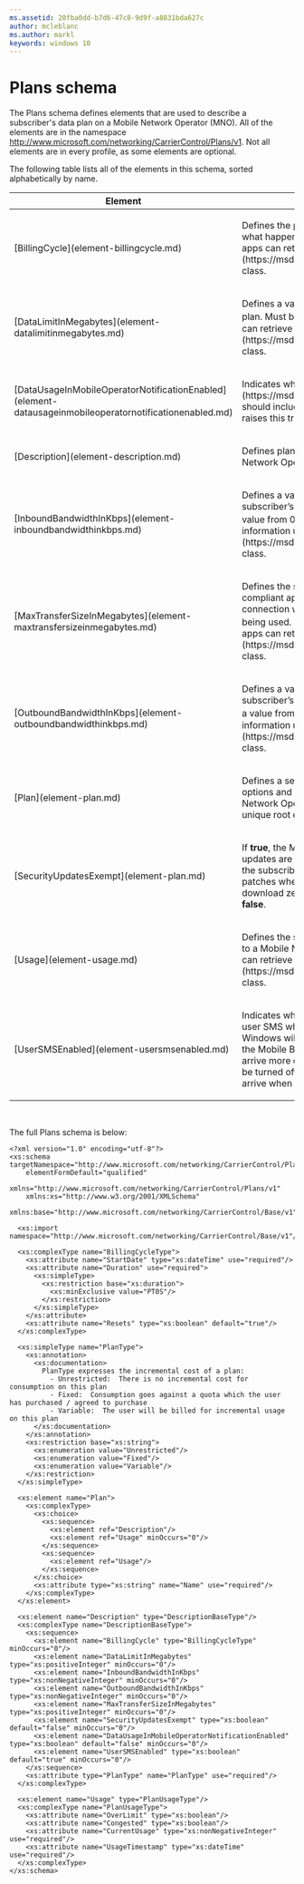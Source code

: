 ```yaml
---
ms.assetid: 20fba0dd-b7d6-47c8-9d9f-a8831bda627c
author: mcleblanc
ms.author: markl
keywords: windows 10
---
```


# Plans schema


The Plans schema defines elements that are used to describe a subscriber's data plan on a Mobile Network Operator (MNO). All of the elements are in the namespace http://www.microsoft.com/networking/CarrierControl/Plans/v1. Not all elements are in every profile, as some elements are optional.

The following table lists all of the elements in this schema, sorted alphabetically by name.

<table>
<colgroup>
<col width="50%" />
<col width="50%" />
</colgroup>
<thead>
<tr class="header">
<th>Element</th>
<th>Description</th>
</tr>
</thead>
<tbody>
<tr class="odd">
<td>[BillingCycle](element-billingcycle.md)</td>
<td><p>Defines the plan's starting date and time, its duration, and what happens at the end of the billing cycle. Windows Store apps can retrieve this information using the [<strong>DataPlanStatus</strong>](https://msdn.microsoft.com/library/windows/apps/br207256) class.</p></td>
</tr>
<tr class="even">
<td>[DataLimitInMegabytes](element-datalimitinmegabytes.md)</td>
<td><p>Defines a value representing the data limit in MB for a capped plan. Must be a value from 0 to 2<sup>32nd</sup>. Windows Store apps can retrieve this information using the [<strong>DataPlanStatus</strong>](https://msdn.microsoft.com/library/windows/apps/br207256) class.</p></td>
</tr>
<tr class="odd">
<td>[DataUsageInMobileOperatorNotificationEnabled](element-datausageinmobileoperatornotificationenabled.md)</td>
<td><p>Indicates whether the [<strong>NetworkOperatorNotificationTrigger</strong>](https://msdn.microsoft.com/library/windows/apps/br224831) should include data usage notifications. If <strong>true</strong>, Windows raises this trigger when the data usage threshold is met.</p></td>
</tr>
<tr class="even">
<td>[Description](element-description.md)</td>
<td><p>Defines plan information that specifies the subscriber's Mobile Network Operator (MNO) connection type.</p></td>
</tr>
<tr class="odd">
<td>[InboundBandwidthInKbps](element-inboundbandwidthinkbps.md)</td>
<td><p>Defines a value representing the effective link speed of the subscriber’s inbound connection specified in Kbps. Must be a value from 0 to 2<sup>32nd</sup>. Windows Store apps can retrieve this information using the [<strong>DataPlanStatus</strong>](https://msdn.microsoft.com/library/windows/apps/br207256) class.</p></td>
</tr>
<tr class="even">
<td>[MaxTransferSizeInMegabytes](element-maxtransfersizeinmegabytes.md)</td>
<td><p>Defines the size of an individual download in MB which a compliant application should permit over a metered connection without explicit user approval of the connection being used. Must be a value from 0 to 2<sup>32nd</sup>. Windows Store apps can retrieve this information using the [<strong>DataPlanStatus</strong>](https://msdn.microsoft.com/library/windows/apps/br207256) class.</p></td>
</tr>
<tr class="odd">
<td>[OutboundBandwidthInKbps](element-outboundbandwidthinkbps.md)</td>
<td><p>Defines a value representing the effective link speed of the subscriber’s outbound connection specified in Kbps. Must be a value from 0 to 2<sup>32nd</sup>. Windows Store apps can retrieve this information using the [<strong>DataPlanStatus</strong>](https://msdn.microsoft.com/library/windows/apps/br207256) class.</p></td>
</tr>
<tr class="even">
<td>[Plan](element-plan.md)</td>
<td><p>Defines a set of plan information that specifies the data usage options and state of a subscriber's connection to a Mobile Network Operator (MNO). [<strong>Plan</strong>](element-plan.md) is the unique root element for plan information</p></td>
</tr>
<tr class="odd">
<td>[SecurityUpdatesExempt](element-plan.md)</td>
<td><p>If <strong>true</strong>, the MNO advises Windows Update (WU) that security updates are exempt from being counted as data usage against the subscriber’s plan and WU will download all security patches when on a metered network. Otherwise, WU will only download zero-day patches and not all security updates when <strong>false</strong>.</p></td>
</tr>
<tr class="even">
<td>[Usage](element-usage.md)</td>
<td><p>Defines the state of a subscriber's data usage on a connection to a Mobile Network Operator (MNO). Windows Store apps can retrieve this information using the [<strong>DataPlanStatus</strong>](https://msdn.microsoft.com/library/windows/apps/br207256) class.</p></td>
</tr>
<tr class="odd">
<td>[UserSMSEnabled](element-usersmsenabled.md)</td>
<td><p>Indicates whether the subscriber's service includes user-to-user SMS which must be delivered in near real-time. If <strong>true</strong>, Windows will employ less aggressive power management on the Mobile Broadband interface to allow SMS messages to arrive more quickly. If <strong>false</strong>, the mobile broadband radio may be turned off during periods of inactivity. SMS messages will arrive when the PC is next active.</p></td>
</tr>
</tbody>
</table>

 

The full Plans schema is below:

``` syntax
<?xml version="1.0" encoding="utf-8"?>  
<xs:schema targetNamespace="http://www.microsoft.com/networking/CarrierControl/Plans/v1"  
    elementFormDefault="qualified"  
    xmlns="http://www.microsoft.com/networking/CarrierControl/Plans/v1"  
    xmlns:xs="http://www.w3.org/2001/XMLSchema"  
    xmlns:base="http://www.microsoft.com/networking/CarrierControl/Base/v1">  
  
  <xs:import namespace="http://www.microsoft.com/networking/CarrierControl/Base/v1"/>  
   
  <xs:complexType name="BillingCycleType">  
    <xs:attribute name="StartDate" type="xs:dateTime" use="required"/>  
    <xs:attribute name="Duration" use="required">  
      <xs:simpleType>  
        <xs:restriction base="xs:duration">  
          <xs:minExclusive value="PT0S"/>  
        </xs:restriction>  
      </xs:simpleType>  
    </xs:attribute>  
    <xs:attribute name="Resets" type="xs:boolean" default="true"/>  
  </xs:complexType>  
  
  <xs:simpleType name="PlanType">  
    <xs:annotation>  
      <xs:documentation>  
        PlanType expresses the incremental cost of a plan:  
          - Unrestricted:  There is no incremental cost for consumption on this plan  
          - Fixed:  Consumption goes against a quota which the user has purchased / agreed to purchase  
          - Variable:  The user will be billed for incremental usage on this plan  
      </xs:documentation>  
    </xs:annotation>  
    <xs:restriction base="xs:string">  
      <xs:enumeration value="Unrestricted"/>  
      <xs:enumeration value="Fixed"/>  
      <xs:enumeration value="Variable"/>  
    </xs:restriction>  
  </xs:simpleType>  
  
  <xs:element name="Plan">  
    <xs:complexType>  
      <xs:choice>  
        <xs:sequence>  
          <xs:element ref="Description"/>  
          <xs:element ref="Usage" minOccurs="0"/>  
        </xs:sequence>  
        <xs:sequence>  
          <xs:element ref="Usage"/>  
        </xs:sequence>  
      </xs:choice>  
      <xs:attribute type="xs:string" name="Name" use="required"/>  
    </xs:complexType>  
  </xs:element>   
  
  <xs:element name="Description" type="DescriptionBaseType"/>  
  <xs:complexType name="DescriptionBaseType">  
    <xs:sequence>  
      <xs:element name="BillingCycle" type="BillingCycleType" minOccurs="0"/>  
      <xs:element name="DataLimitInMegabytes" type="xs:positiveInteger" minOccurs="0"/>  
      <xs:element name="InboundBandwidthInKbps" type="xs:nonNegativeInteger" minOccurs="0"/>  
      <xs:element name="OutboundBandwidthInKbps" type="xs:nonNegativeInteger" minOccurs="0"/>  
      <xs:element name="MaxTransferSizeInMegabytes" type="xs:positiveInteger" minOccurs="0"/>  
      <xs:element name="SecurityUpdatesExempt" type="xs:boolean" default="false" minOccurs="0"/>  
      <xs:element name="DataUsageInMobileOperatorNotificationEnabled" type="xs:boolean" default="false" minOccurs="0"/>  
      <xs:element name="UserSMSEnabled" type="xs:boolean" default="true" minOccurs="0"/>  
    </xs:sequence>  
    <xs:attribute type="PlanType" name="PlanType" use="required"/>  
  </xs:complexType>  
  
  <xs:element name="Usage" type="PlanUsageType"/>  
  <xs:complexType name="PlanUsageType">  
    <xs:attribute name="OverLimit" type="xs:boolean"/>  
    <xs:attribute name="Congested" type="xs:boolean"/>  
    <xs:attribute name="CurrentUsage" type="xs:nonNegativeInteger" use="required"/>  
    <xs:attribute name="UsageTimestamp" type="xs:dateTime" use="required"/>  
  </xs:complexType>  
</xs:schema>
```

 

 



